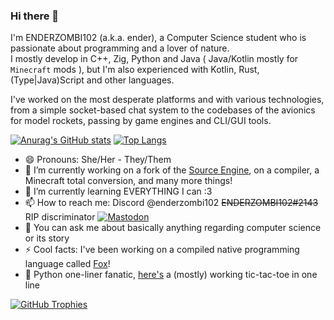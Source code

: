 ### Hi there 👋
I'm ENDERZOMBI102 (a.k.a. ender), a Computer Science student who is passionate about programming and a lover of nature.  
I mostly develop in C++, Zig, Python and Java ( Java/Kotlin mostly for `Minecraft` mods ),
but I'm also experienced with Kotlin, Rust, (Type|Java)Script and other languages.

I've worked on the most desperate platforms and with various technologies,
from a simple socket-based chat system to the codebases of the avionics for model rockets,
passing by game engines and CLI/GUI tools.

[![Anurag's GitHub stats](https://github-readme-stats.vercel.app/api?username=ENDERZOMBI102&show_icons=true&custom_title=GitHub%20Stats&line_height=28.9&theme=aura)](https://github.com/anuraghazra/github-readme-stats)
[![Top Langs](https://github-readme-stats.vercel.app/api/top-langs/?username=ENDERZOMBI102&langs_count=10&exclude_repo=JythonMC&layout=compact&theme=aura)](https://github.com/anuraghazra/github-readme-stats)

- 😄 Pronouns: She/Her - They/Them
- 🔭 I’m currently working on a fork of the [Source Engine](https://github.com/ValveSoftware/source-sdk-2013), on a compiler, a Minecraft total conversion, and many more things!
- 🌱 I’m currently learning EVERYTHING I can :3
- 📫 How to reach me: Discord @enderzombi102 ~~ENDERZOMBI102#2143~~ RIP discriminator [![Mastodon](https://img.shields.io/mastodon/follow/109353499816021321?domain=https%3A%2F%2Fblobfox.coffee&style=flat-square&logo=mastodon&label=%40ENDERZOMBI102&color=C246FA)](https://blobfox.coffee/@ENDERZOMBI102)
- 💬 You can ask me about basically anything regarding computer science or its story
- ⚡ Cool facts: I've been working on a compiled native programming language called [Fox](https://codeberg.org/fox-lang/fox-lang)!
- 🐍 Python one-liner fanatic, [here's](https://gist.github.com/ENDERZOMBI102/f6a6b76995969577ec7d64397fecb489) a (mostly) working tic-tac-toe in one line

[![GitHub Trophies](https://github-profile-trophy.vercel.app/?username=ENDERZOMBI102&theme=discord&&column=-1)](https://github.com/ryo-ma/github-profile-trophy)
